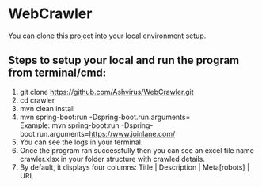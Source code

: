 # WebCrawler

You can clone this project into your local environment setup.

## Steps to setup your local and run the program from terminal/cmd:
1. git clone https://github.com/Ashvirus/WebCrawler.git
2. cd crawler
3. mvn clean install
4. mvn spring-boot:run -Dspring-boot.run.arguments=<your base url> <br>
   Example:  mvn spring-boot:run -Dspring-boot.run.arguments=https://www.joinlane.com/
5. You can see the logs in your terminal.
6. Once the program ran successfully then you can see an excel file name crawler.xlsx in your folder structure with crawled details.
7. By default, it displays four columns: Title | Description | Meta[robots] | URL

